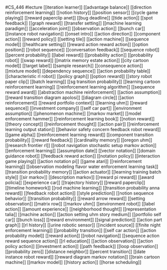 #CS_446
#lecture
[[iteration learner]]
[[advantage balance]]
[[direction reinforcement learning]]
[[notion history]]
[[position sensor]]
[[cycle game playing]]
[[reward paperclip anet]]
[[bug deadline]]
[[tide action]]
[[spot feedback]]
[[graph reward]]
[[transfer setting]]
[[machine learning paradigm]]
[[acceleration joint]]
[[observation action]]
[[bunch car]]
[[instance robot navigation]]
[[onset intro]]
[[action direction]]
[[component action]]
[[reward policy]]
[[setting tile]]
[[action machine]]
[[sequence model]]
[[healthcare setting]]
[[reward action reward action]]
[[option position]]
[[robot sequence]]
[[conversation feedback]]
[[sequence robot]]
[[percent probability]]
[[label reward]]
[[probability action]]
[[probability robot]]
[[swap reward]]
[[matrix memory estate action]]
[[city cartoon model]]
[[target label]]
[[sample research]]
[[consequence action]]
[[mixture model]]
[[dependency sequence]]
[[action probability table]]
[[characteristic rl robot]]
[[policy graph]]
[[option reward]]
[[story robot paper clip]]
[[batch learning]]
[[sg transition probability]]
[[learning cartoon reinforcement learning]]
[[reinforcement learning algorithm]]
[[sequence reward award]]
[[abstraction machine reinforcement]]
[[action assumption]]
[[reward transition diagram apolosi]]
[[diagram circle]]
[[action reinforcement]]
[[reward portfolio context]]
[[learning uhm]]
[[reward sequence]]
[[investment company]]
[[self car part]]
[[environment assumption]]
[[phenomenon machine]]
[[markov market]]
[[model enforcement hammer]]
[[reinforcement learning book]]
[[notion reward]]
[[theory concept]]
[[reinforcement thought]]
[[action pair]]
[[reinforcement learning output station]]
[[behavior safety concern feedback robot reward]]
[[game alpha]]
[[reinforcement learning reward]]
[[component transition probability]]
[[reward feedback]]
[[cardinality memory]]
[[oregon uhm]]
[[research frontier rl]]
[[robot navigation stochastic setup markov action]]
[[enforcement learning]]
[[assumption date]]
[[vector notation]]
[[domain guidance robot]]
[[feedback reward action]]
[[notation policy]]
[[interaction game playing]]
[[action notation pi]]
[[game atari]]
[[reinforcement learning]]
[[observation modeling flavor water enforcement learning task]]
[[transition probability memory]]
[[action actuator]]
[[learning training batch style]]
[[sir markov]]
[[description markov]]
[[reward pi reward]]
[[award policia]]
[[experience car]]
[[trajectory history]]
[[reward paperclip]]
[[timeline homework]]
[[rod machine learning]]
[[transition probability anna reward]]
[[feedback robot action]]
[[style prediction]]
[[notion sequence behavior]]
[[transition probability]]
[[reward arrow reward]]
[[setting observation]]
[[matrix row]]
[[markov uhm]]
[[environment robot]]
[[label action]]
[[amount experience]]
[[neighborhood thought]]
[[representation talia]]
[[machine action]]
[[action setting uhm story medium]]
[[portfolio self car]]
[[bunch loss]]
[[reward environment]]
[[signal prediction]]
[[action part graph]]
[[rl history]]
[[urine robotic sensor]]
[[incident source]]
[[finite night enforcement learning]]
[[probability transition]]
[[self car action]]
[[action probability model]]
[[reward action]]
[[robot navigation]]
[[sequence action reward sequence action]]
[[rl education]]
[[action observation]]
[[action policy action]]
[[investment action]]
[[path feedback]]
[[loop observation]]
[[probability zero]]
[[distance neighbor]]
[[percent transition]]
[[date instance robot reward]]
[[reward diagram markov notation]]
[[brain cartoon machine]]
[[markov model]]
[[history action]]
[[horse scheduling]]
